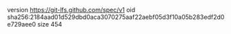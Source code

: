 version https://git-lfs.github.com/spec/v1
oid sha256:2184aad01d529dbd0aca3070275aaf22aebf05d3f10a05b283edf2d0e729aee0
size 454
